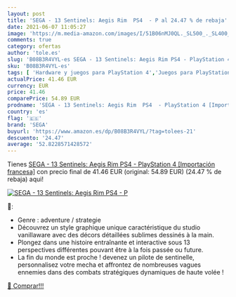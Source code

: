 ```yaml
---
layout: post
title: 'SEGA - 13 Sentinels: Aegis Rim  PS4  - P al 24.47 % de rebaja'
date: 2021-06-07 11:05:27
image: 'https://m.media-amazon.com/images/I/51B06nMJ0QL._SL500_._SL400_.jpg'
comments: true
category: ofertas
author: 'tole.es'
slug: 'B08B3R4VYL-es SEGA - 13 Sentinels: Aegis Rim PS4 - PlayStation 4...'
sku: 'B08B3R4VYL-es'
tags: [ 'Hardware y juegos para PlayStation 4','Juegos para PlayStation 4','Videojuegos','playstation','ps4','sega', ]
actualPrice: 41.46 EUR
currency: EUR
price: 41.46
comparePrice: 54.89 EUR
prodname: 'SEGA - 13 Sentinels: Aegis Rim  PS4  - PlayStation 4 [Importación francesa]'
country: 'es'
flag: '🇪🇸'
brand: 'SEGA'
buyurl: 'https://www.amazon.es/dp/B08B3R4VYL/?tag=tolees-21'
descuento: '24.47'
average: '52.8228571428572'
---
```


Tienes [SEGA - 13 Sentinels: Aegis Rim  PS4  - PlayStation 4 [Importación francesa]](https://www.amazon.es/dp/B08B3R4VYL/?tag=tolees-21) con precio final de  41.46 EUR (original: 54.89 EUR) (24.47 %  de rebaja) aqui!

[![SEGA - 13 Sentinels: Aegis Rim  PS4  - P](https://m.media-amazon.com/images/I/51B06nMJ0QL._SL500_._SL400_.jpg)](https://www.amazon.es/dp/B08B3R4VYL/?tag=tolees-21)

🔎:

- Genre : adventure / strategie
- Découvrez un style graphique unique caractéristique du studio vanillaware avec des décors détaillées sublimes dessinés à la main.
- Plongez dans une histoire entraînante et interactive sous 13 perspectives différentes pouvant être à la fois passée ou future.
- La fin du monde est proche ! devenez un pilote de sentinelle, personnalisez votre mecha et affrontez de nombreuses vagues ennemies dans des combats stratégiques dynamiques de haute volée !

[🛒 Comprar!!!](https://www.amazon.es/dp/B08B3R4VYL/?tag=tolees-21)
